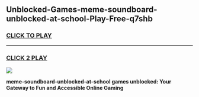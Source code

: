 
## Unblocked-Games-meme-soundboard-unblocked-at-school-Play-Free-q7shb
<h3>
<a href="https://premium76.site?title=meme-soundboard-unblocked-at-school&ref=21A">CLICK TO PLAY</a></h3>
<hr>

<h3>
<a href="https://premium76.site?title=meme-soundboard-unblocked-at-school&ref=21A">CLICK 2 PLAY</a>
  
</h3>

<a href="https://premium76.site?title=meme-soundboard-unblocked-at-school&ref=21A"><img src="https://clearcache.store/games.png"></a>


**meme-soundboard-unblocked-at-school games unblocked: Your Gateway to Fun and Accessible Online Gaming**
